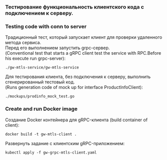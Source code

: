 ### Тестирование функциональность клиентского кода с подключением к серверу. 
### Testing code with conn to server          
  
Традиционный тест, который запускает клиент для проверки удаленного метода сервиса.  
Перед его выполнением запустить grpc-сервер.   
(Conventional test that starts a gRPC client test the service with RPC.Before his execute run grpc-server):      

```shell script
./gw-mtls-service/gw-mtls-service
```

Для тестирования клиента, без подключения к серверу, выполнить сгенерированный тестовый код.      
(Runs generation code of mock up for interface ProductInfoClient):   
       
```shell script
./mockups/prodinfo_mock_test.go
```

### Create and run Docker image

Создание Docker контейнера для gRPC-клиента (build container of client):    

```shell script
docker build -t gw-mtls-client .
```

Развернуть задание с клиентским gRPC-приложением:    

```shell script
kubectl apply -f gw-grpc-mtls-client.yaml
```  


